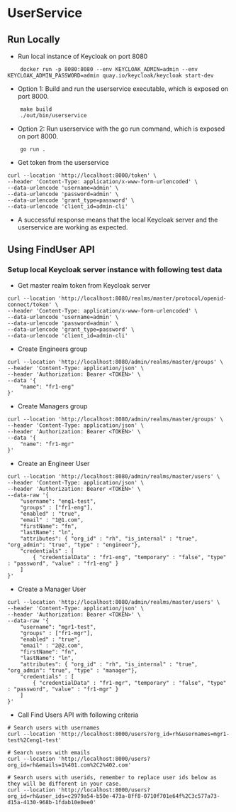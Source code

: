 # UserService

## Run Locally

* Run local instance of Keycloak on port 8080
```shell
    docker run -p 8080:8080 --env KEYCLOAK_ADMIN=admin --env KEYCLOAK_ADMIN_PASSWORD=admin quay.io/keycloak/keycloak start-dev
```

* Option 1: Build and run the userservice executable, which is exposed on port 8000.
```shell
    make build
    ./out/bin/userservice
```

* Option 2: Run userservice with the go run command, which is exposed on port 8000.
```shell
    go run .
```

* Get token from the userservice
```shell
curl --location 'http://localhost:8000/token' \
--header 'Content-Type: application/x-www-form-urlencoded' \
--data-urlencode 'username=admin' \
--data-urlencode 'password=admin' \
--data-urlencode 'grant_type=password' \
--data-urlencode 'client_id=admin-cli'
```

* A successful response means that the local Keycloak server and the userservice are working as expected.

## Using FindUser API
### Setup local Keycloak server instance with following test data
* Get master realm token from Keycloak server
```shell
curl --location 'http://localhost:8080/realms/master/protocol/openid-connect/token' \
--header 'Content-Type: application/x-www-form-urlencoded' \
--data-urlencode 'username=admin' \
--data-urlencode 'password=admin' \
--data-urlencode 'grant_type=password' \
--data-urlencode 'client_id=admin-cli'
```

* Create Engineers group
```shell
curl --location 'http://localhost:8080/admin/realms/master/groups' \
--header 'Content-Type: application/json' \
--header 'Authorization: Bearer <TOKEN>' \
--data '{
    "name": "fr1-eng"
}'
```

* Create Managers group
```shell
curl --location 'http://localhost:8080/admin/realms/master/groups' \
--header 'Content-Type: application/json' \
--header 'Authorization: Bearer <TOKEN>' \
--data '{
    "name": "fr1-mgr"
}'
```

* Create an Engineer User
```shell
curl --location 'http://localhost:8080/admin/realms/master/users' \
--header 'Content-Type: application/json' \
--header 'Authorization: Bearer <TOKEN>' \
--data-raw '{
    "username": "eng1-test",
    "groups" : ["fr1-eng"],
    "enabled" : "true",
    "email" : "1@1.com",
    "firstName": "fn",
    "lastName": "ln",
    "attributes": { "org_id" : "rh", "is_internal" : "true", "org_admin": "true", "type" : "engineer"},
    "credentials" : [
        { "credentialData" : "fr1-eng", "temporary" : "false", "type" : "password", "value" : "fr1-eng" }
    ]
}'
```

* Create a Manager User
```shell
curl --location 'http://localhost:8080/admin/realms/master/users' \
--header 'Content-Type: application/json' \
--header 'Authorization: Bearer <TOKEN>' \
--data-raw '{
    "username": "mgr1-test",
    "groups" : ["fr1-mgr"],
    "enabled" : "true",
    "email" : "2@2.com",
    "firstName": "fn",
    "lastName": "ln",
    "attributes": { "org_id" : "rh", "is_internal" : "true", "org_admin": "true", "type" : "manager"},
    "credentials" : [
        { "credentialData" : "fr1-mgr", "temporary" : "false", "type" : "password", "value" : "fr1-mgr" }
    ]
}'
```

* Call Find Users API with following criteria
```shell
# Search users with usernames
curl --location 'http://localhost:8000/users?org_id=rh&usernames=mgr1-test%2Ceng1-test'
```
```shell
# Search users with emails
curl --location 'http://localhost:8000/users?org_id=rh&emails=1%401.com%2C2%402.com'
```
```shell
# Search users with userids, remember to replace user ids below as they will be different in your case.
curl --location 'http://localhost:8000/users?org_id=rh&user_ids=c2979a54-b50e-473a-8ff8-0710f701e64f%2C3c577a73-d15a-4130-968b-1fdab10e0ee0'
```